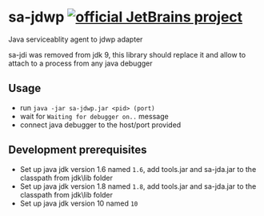 # sa-jdwp [![official JetBrains project](http://jb.gg/badges/official.svg)](https://confluence.jetbrains.com/display/ALL/JetBrains+on+GitHub)
Java serviceablity agent to jdwp adapter

sa-jdi was removed from jdk 9, this library should replace it and allow to attach to a process from any java debugger

## Usage
* run `java -jar sa-jdwp.jar <pid> (port)`
* wait for `Waiting for debugger on..` message
* connect java debugger to the host/port provided

## Development prerequisites
* Set up java jdk version 1.6 named `1.6`, add tools.jar and sa-jda.jar to the classpath from jdk\lib folder
* Set up java jdk version 1.8 named `1.8`, add tools.jar and sa-jda.jar to the classpath from jdk\lib folder
* Set up java jdk version 10 named `10`
